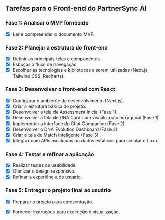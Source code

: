 ## Tarefas para o Front-end do PartnerSync AI

### Fase 1: Analisar o MVP fornecido
- [x] Ler e compreender o documento MVP.

### Fase 2: Planejar a estrutura do front-end
- [x] Definir as principais telas e componentes.
- [x] Esboçar o fluxo de navegação.
- [x] Escolher as tecnologias e bibliotecas a serem utilizadas (Next.js, Tailwind CSS, Recharts).

### Fase 3: Desenvolver o front-end com React
- [x] Configurar o ambiente de desenvolvimento (Next.js).
- [x] Criar a estrutura básica do projeto.
- [x] Desenvolver a tela de Assessment Inicial (Fase 1).
- [x] Desenvolver a tela de DNA Card com visualização hexagonal (Fase 1).
- [x] Implementar a interface do Chat Companion (Fase 2).
- [x] Desenvolver o DNA Evolution Dashboard (Fase 2).
- [x] Criar a tela de Match Inteligente (Fase 3).
- [x] Integrar com APIs mockadas ou dados estáticos para simular o fluxo.

### Fase 4: Testar e refinar a aplicação
- [x] Realizar testes de usabilidade.
- [x] Otimizar o design responsivo.
- [x] Refinar a experiência do usuário.

### Fase 5: Entregar o projeto final ao usuário
- [x] Preparar o projeto para apresentação.
- [x] Fornecer instruções para execução e visualização.

